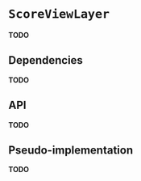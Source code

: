 # `ScoreViewLayer`

**TODO**

## Dependencies

**TODO**

## API

**TODO**

## Pseudo-implementation

**TODO**